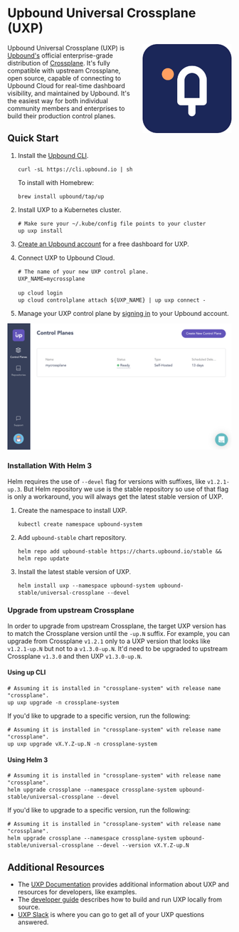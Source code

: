 # Upbound Universal Crossplane (UXP)

<a href="https://upbound.io/uxp">
    <img align="right" style="margin-left: 20px" src="docs/media/logo.png" width=200 />
</a>

Upbound Universal Crossplane (UXP) is [Upbound's][upbound] official
enterprise-grade distribution of [Crossplane][crossplane]. It's fully compatible
with upstream Crossplane, open source, capable of connecting to Upbound Cloud
for real-time dashboard visibility, and maintained by Upbound. It's the easiest
way for both individual community members and enterprises to build their
production control planes.

## Quick Start

1. Install the [Upbound CLI][upbound-cli].

   ```console
   curl -sL https://cli.upbound.io | sh
   ```
   
    To install with Homebrew:
    ```console
    brew install upbound/tap/up
    ```

2. Install UXP to a Kubernetes cluster.

   ```console
   # Make sure your ~/.kube/config file points to your cluster
   up uxp install
   ```

3. [Create an Upbound account][create-account] for a free dashboard for UXP.

4. Connect UXP to Upbound Cloud.

   ```console
   # The name of your new UXP control plane.
   UXP_NAME=mycrossplane

   up cloud login
   up cloud controlplane attach ${UXP_NAME} | up uxp connect -
   ```

5. Manage your UXP control plane by [signing in][login] to your Upbound account.

![UXP in Upbound Cloud](docs/media/uxp-in-ubc.png)

### Installation With Helm 3

Helm requires the use of `--devel` flag for versions with suffixes, like
`v1.2.1-up.3`. But Helm repository we use is the stable repository so use of that
flag is only a workaround, you will always get the latest stable version of UXP.

1. Create the namespace to install UXP.

   ```console
   kubectl create namespace upbound-system
   ```

1. Add `upbound-stable` chart repository.

   ```console
   helm repo add upbound-stable https://charts.upbound.io/stable && helm repo update
   ```

1. Install the latest stable version of UXP.

   ```console
   helm install uxp --namespace upbound-system upbound-stable/universal-crossplane --devel
   ```

### Upgrade from upstream Crossplane

In order to upgrade from upstream Crossplane, the target UXP version has to match
the Crossplane version until the `-up.N` suffix. For example, you can upgrade from
Crossplane `v1.2.1` only to a UXP version that looks like `v1.2.1-up.N` but not to
a `v1.3.0-up.N`. It'd need to be upgraded to upstream Crossplane `v1.3.0` and then
UXP `v1.3.0-up.N`.

#### Using up CLI

   ```console
   # Assuming it is installed in "crossplane-system" with release name "crossplane".
   up uxp upgrade -n crossplane-system
   ```

If you'd like to upgrade to a specific version, run the following:

   ```console
   # Assuming it is installed in "crossplane-system" with release name "crossplane".
   up uxp upgrade vX.Y.Z-up.N -n crossplane-system
   ```

#### Using Helm 3

   ```console
   # Assuming it is installed in "crossplane-system" with release name "crossplane".
   helm upgrade crossplane --namespace crossplane-system upbound-stable/universal-crossplane --devel
   ```

If you'd like to upgrade to a specific version, run the following:

   ```console
   # Assuming it is installed in "crossplane-system" with release name "crossplane".
   helm upgrade crossplane --namespace crossplane-system upbound-stable/universal-crossplane --devel --version vX.Y.Z-up.N
   ```

## Additional Resources

- The [UXP Documentation][uxp-documentation] provides additional information
  about UXP and resources for developers, like examples.
- The [developer guide][developer-guide] describes how to build and run UXP
  locally from source.
- [UXP Slack][uxp-slack] is where you can go to get all of your UXP questions
  answered.

[upbound]: https://upbound.io
[crossplane]: https://crossplane.io/
[upbound-cli]: https://github.com/upbound/up
[create-account]: https://cloud.upbound.io/register
[login]: https://cloud.upbound.io/login
[uxp-documentation]: https://cloud.upbound.io/docs/uxp
[developer-guide]: docs/developer-guide.md
[uxp-slack]: https://crossplane.slack.com/archives/upbound
